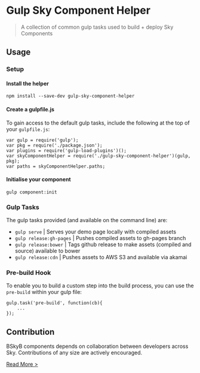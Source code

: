 Gulp Sky Component Helper 
========================

> A collection of common gulp tasks used to build + deploy Sky Components

## Usage

### Setup
 
#### Install the helper

`npm install --save-dev gulp-sky-component-helper`

#### Create a gulpfile.js

To gain access to the default gulp tasks, include the following at the top of your `gulpfile.js`:

```
var gulp = require('gulp');
var pkg = require('./package.json');
var plugins = require('gulp-load-plugins')();
var skyComponentHelper = require('./gulp-sky-component-helper')(gulp, pkg);
var paths = skyComponentHelper.paths;
```

#### Initialise your component

`gulp component:init`

### Gulp Tasks

The gulp tasks provided (and available on the command line) are:

 * `gulp serve` | Serves your demo page locally with compiled assets
 * `gulp release:gh-pages` | Pushes compiled assets to gh-pages branch
 * `gulp release:bower` | Tags github release to make assets  (compiled and source) available to bower 
 * `gulp release:cdn` | Pushes assets to AWS S3 and available via akamai

### Pre-build Hook

To enable you to build a custom step into the build process, you can use the `pre-build` within your gulp file:

```
gulp.task('pre-build', function(cb){
    ...
});

```

## Contribution

BSkyB components depends on collaboration between developers across Sky. Contributions of any size are actively encouraged.

[Read More >](CONTRIBUTING.md)